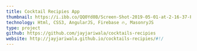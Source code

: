 ```yaml
---
title: Cocktail Recipies App
thumbnail: https://i.ibb.co/QQ0Yd0B/Screen-Shot-2019-05-01-at-2-16-37-PM.png
technology: Html, CSS3, AngularJS, Firebase 🔥, MasonryJS
type: project
github: https://github.com/jayjariwala/cocktails-recipies
website: http://jayjariwala.github.io/cocktails-recipies/#!/
---
```


